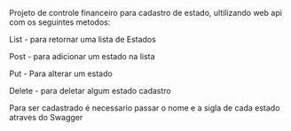 Projeto de controle financeiro para cadastro de estado, ultilizando web api com os seguintes metodos:

List - para retornar uma lista de Estados

Post - para adicionar um estado na lista

Put - Para alterar um estado

Delete - para deletar algum estado cadastro

Para ser cadastrado é necessario passar o nome e a sigla de cada estado atraves do Swagger

